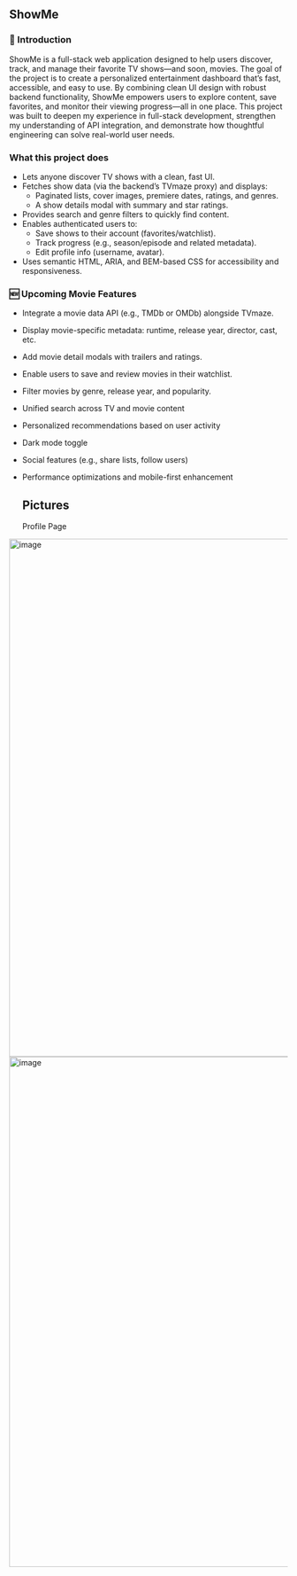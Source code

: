 ## ShowMe

### 🚀 Introduction
ShowMe is a full-stack web application designed to help users discover, track, and manage their favorite TV shows—and soon, movies. The goal of the project is to create a personalized entertainment dashboard that’s fast, accessible, and easy to use. By combining clean UI design with robust backend functionality, ShowMe empowers users to explore content, save favorites, and monitor their viewing progress—all in one place.
This project was built to deepen my experience in full-stack development, strengthen my understanding of API integration, and demonstrate how thoughtful engineering can solve real-world user needs.

### What this project does
- Lets anyone discover TV shows with a clean, fast UI.
- Fetches show data (via the backend’s TVmaze proxy) and displays:
  - Paginated lists, cover images, premiere dates, ratings, and genres.
  - A show details modal with summary and star ratings.
- Provides search and genre filters to quickly find content.
- Enables authenticated users to:
  - Save shows to their account (favorites/watchlist).
  - Track progress (e.g., season/episode and related metadata).
  - Edit profile info (username, avatar).
- Uses semantic HTML, ARIA, and BEM-based CSS for accessibility and responsiveness.

 ### 🆕 Upcoming Movie Features
- Integrate a movie data API (e.g., TMDb or OMDb) alongside TVmaze.
- Display movie-specific metadata: runtime, release year, director, cast, etc.
- Add movie detail modals with trailers and ratings.
- Enable users to save and review movies in their watchlist.
- Filter movies by genre, release year, and popularity.
- Unified search across TV and movie content
- Personalized recommendations based on user activity
- Dark mode toggle
- Social features (e.g., share lists, follow users)
- Performance optimizations and mobile-first enhancement

  ## Pictures
  Profile Page
<img width="1914" height="935" alt="image" src="https://github.com/user-attachments/assets/372dc5f4-3bc2-4df6-8961-93a17c0f5325" />

<img width="1903" height="921" alt="image" src="https://github.com/user-attachments/assets/b5bd3101-69de-469e-942c-c70dc3fd3d9f" />


